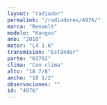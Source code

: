```yaml
---
layout: "radiador"
permalink: "/radiadores/4976/"
marca: "Renault"
modelo: "Kangoo"
ano: "2010"
motor: "L4 1.6"
transmision: "Estándar"
parte: "63762"
clima: "Con clima"
alto: "18 7/8"
ancho: "18 1/2"
observaciones: ""
id: "4976"
---
```


